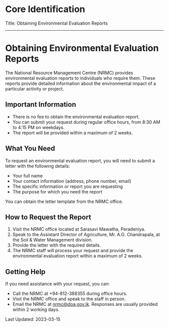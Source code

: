 # Core Identification
Title: Obtaining Environmental Evaluation Reports

---
# Obtaining Environmental Evaluation Reports

The National Resource Management Centre (NRMC) provides environmental evaluation reports to individuals who require them. These reports provide detailed information about the environmental impact of a particular activity or project.

## Important Information

- There is no fee to obtain the environmental evaluation report.
- You can submit your request during regular office hours, from 8:30 AM to 4:15 PM on weekdays.
- The report will be provided within a maximum of 2 weeks.

## What You Need

To request an environmental evaluation report, you will need to submit a letter with the following details:

- Your full name
- Your contact information (address, phone number, email)
- The specific information or report you are requesting
- The purpose for which you need the report

You can obtain the letter template from the NRMC office.

## How to Request the Report

1. Visit the NRMC office located at Sarasavi Mawatha, Peradeniya.
2. Speak to the Assistant Director of Agriculture, Mr. A.G. Chandrapala, at the Soil & Water Management division.
3. Provide the letter with the required details.
4. The NRMC staff will process your request and provide the environmental evaluation report within a maximum of 2 weeks.

## Getting Help

If you need assistance with your request, you can:

- Call the NRMC at +94-812-388355 during office hours.
- Visit the NRMC office and speak to the staff in person.
- Email the NRMC at nrmc@doa.gov.lk. Responses are usually provided within 2 working days.

Last Updated: 2023-03-15